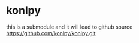 # konlpy

this is a submodule and it will lead to github source https://github.com/konlpy/konlpy.git
